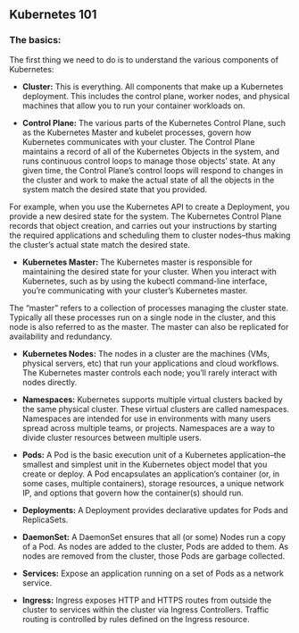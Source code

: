 ## Kubernetes 101

### The basics:

The first thing we need to do is to understand the various components of Kubernetes:

* **Cluster:** This is everything. All components that make up a Kubernetes deployment. This includes the control plane, worker nodes, and physical machines that allow you to run your container workloads on.

* **Control Plane:** The various parts of the Kubernetes Control Plane, such as the Kubernetes Master and kubelet processes, govern how Kubernetes communicates with your cluster. The Control Plane maintains a record of all of the Kubernetes Objects in the system, and runs continuous control loops to manage those objects’ state. At any given time, the Control Plane’s control loops will respond to changes in the cluster and work to make the actual state of all the objects in the system match the desired state that you provided.

For example, when you use the Kubernetes API to create a Deployment, you provide a new desired state for the system. The Kubernetes Control Plane records that object creation, and carries out your instructions by starting the required applications and scheduling them to cluster nodes–thus making the cluster’s actual state match the desired state.

* **Kubernetes Master:** The Kubernetes master is responsible for maintaining the desired state for your cluster. When you interact with Kubernetes, such as by using the kubectl command-line interface, you’re communicating with your cluster’s Kubernetes master.

The “master” refers to a collection of processes managing the cluster state. Typically all these processes run on a single node in the cluster, and this node is also referred to as the master. The master can also be replicated for availability and redundancy.

* **Kubernetes Nodes:** The nodes in a cluster are the machines (VMs, physical servers, etc) that run your applications and cloud workflows. The Kubernetes master controls each node; you’ll rarely interact with nodes directly.

* **Namespaces:** Kubernetes supports multiple virtual clusters backed by the same physical cluster. These virtual clusters are called namespaces. Namespaces are intended for use in environments with many users spread across multiple teams, or projects. Namespaces are a way to divide cluster resources between multiple users.

* **Pods:** A Pod is the basic execution unit of a Kubernetes application–the smallest and simplest unit in the Kubernetes object model that you create or deploy. A Pod encapsulates an application’s container (or, in some cases, multiple containers), storage resources, a unique network IP, and options that govern how the container(s) should run.

* **Deployments:** A Deployment provides declarative updates for Pods and ReplicaSets.

* **DaemonSet:** A DaemonSet ensures that all (or some) Nodes run a copy of a Pod. As nodes are added to the cluster, Pods are added to them. As nodes are removed from the cluster, those Pods are garbage collected.

* **Services:** Expose an application running on a set of Pods as a network service.

* **Ingress:** Ingress exposes HTTP and HTTPS routes from outside the cluster to services within the cluster via Ingress Controllers. Traffic routing is controlled by rules defined on the Ingress resource.
